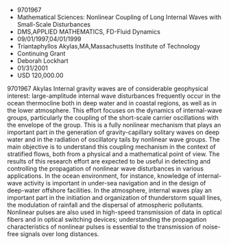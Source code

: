 
* 9701967
* Mathematical Sciences: Nonlinear Coupling of Long Internal Waves with Small-Scale Disturbances
* DMS,APPLIED MATHEMATICS, FD-Fluid Dynamics
* 09/01/1997,04/01/1999
* Triantaphyllos Akylas,MA,Massachusetts Institute of Technology
* Continuing Grant
* Deborah Lockhart
* 01/31/2001
* USD 120,000.00

9701967 Akylas Internal gravity waves are of considerable geophysical interest:
large-amplitude internal wave disturbances frequently occur in the ocean
thermocline both in deep water and in coastal regions, as well as in the lower
atmosphere. This effort focuses on the dynamics of internal-wave groups,
particularly the coupling of the short-scale carrier oscillations with the
envelope of the group. This is a fully nonlinear mechanism that plays an
important part in the generation of gravity-capillary solitary waves on deep
water and in the radiation of oscillatory tails by nonlinear wave groups. The
main objective is to understand this coupling mechanism in the context of
stratified flows, both from a physical and a mathematical point of view. The
results of this research effort are expected to be useful in detecting and
controlling the propagation of nonlinear wave disturbances in various
applications. In the ocean environment, for instance, knowledge of internal-wave
activity is important in under-sea navigation and in the design of deep-water
offshore facilities. In the atmosphere, internal waves play an important part in
the initiation and organization of thunderstorm squall lines, the modulation of
rainfall and the dispersal of atmospheric pollutants. Nonlinear pulses are also
used in high-speed transmission of data in optical fibers and in optical
switching devices; understanding the propagation characteristics of nonlinear
pulses is essential to the transmission of noise-free signals over long
distances.

